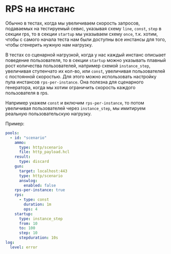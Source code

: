 # RPS на инстанс

Обычно в тестах, когда мы увеличиваем скорость запросов, подаваемых на тестируемый севис, указывая схему `line`, `const`, `step` в секции rps,
то в секции `startup` мы указываем схему `once`, т.к. хотим, чтобы с самого начала теста нам были доступны все инстансы для того, чтобы сгенерить нужную нам нагрузку.

В тестах со сценарной нагрузкой, когда у нас каждый инстанс описыает поведение пользователя, то в секции `startup` можно указывать плавный рост количества пользователей, например схемой `instance_step`, увеличивая ступенчато их кол-во, или `const`, увеличивая пользователей с постоянной скоростью.
Для этого можно использовать настройку пула инстансов `rps-per-instance`. Она полезна для сценарного генератора, когда мы хотим ограничить скорость каждого пользователя в rps.

Например укажем `const` и включим `rps-per-instance`, то потом увеличивая пользователей через `instance_step`, мы имитируем реальную пользовательскую нагрузку.

Пример:

```yaml
pools:
  - id: "scenario"
    ammo:
      type: http/scenario
      file: http_payload.hcl
    result:
      type: discard
    gun:
      target: localhost:443
      type: http/scenario
      answlog:
        enabled: false
    rps-per-instance: true
    rps:
      - type: const
        duration: 1m
        ops: 4
    startup:
      type: instance_step
      from: 10
      to: 100
      step: 10
      stepduration: 10s
log:
  level: error
```
